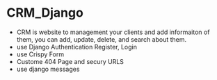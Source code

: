 # CRM_Django

* CRM is website to management your clients and add informaiton of them, you can add, update, delete, and search about them.
* use Django Authentication Register, Login
* use Crispy Form
* Custome 404 Page and secury URLS
* use django messages 
